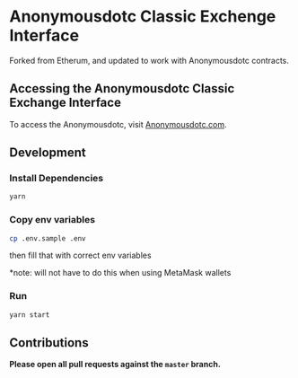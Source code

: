 # Anonymousdotc Classic Exchenge Interface

Forked from Etherum, and updated to work with Anonymousdotc contracts.

## Accessing the Anonymousdotc Classic Exchange Interface

To access the Anonymousdotc, visit [Anonymousdotc.com](https://Anonymousdotc.com).

## Development

### Install Dependencies

```bash
yarn
```

### Copy env variables
```bash
cp .env.sample .env
```
then fill that with correct env variables

*note: will not have to do this when using MetaMask wallets

### Run

```bash
yarn start
```

## Contributions

**Please open all pull requests against the `master` branch.**

